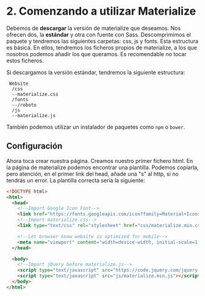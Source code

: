 # 2. Comenzando a utilizar Materialize

Debemos de **descargar** la versión de materialize que deseamos. Nos ofrecen dos, la **estándar** y otra con fuente con Sass. Descomprimimos el paquete y tendremos las siguientes carpetas: css, js y fonts. Esta estructura es básica. En ellos, tendremos los ficheros propios de materialize, a los que nosotros podemos añadir los que queramos. Es recomendable no tocar estos ficheros.

Si descargamos la versión estándar, tendremos la siguiente estructura:
<!-- markdownlint-disable MD040 -->

```
 Website
  /css
  --materialize.css
  /fonts
  --/roboto
  /js
  --materialize.js
```

<!-- markdownlint-enable MD040 -->
También podemos utilizar un instalador de paquetes como `npm` o `bower`.

## Configuración

Ahora toca crear nuestra página. Creamos nuestro primer fichero html. En la página de materialize podemos encontrar una plantilla. Podemos copiarla, pero atención, en el primer link del head, añade una "s" al http, si no tendrás un error. La plantilla correcta sería la siguiente:

```html
<!DOCTYPE html>
<html>
  <head>
    <!--Import Google Icon Font-->
    <link href="https://fonts.googleapis.com/icon?family=Material+Icons" rel="stylesheet">
    <!--Import materialize.css-->
    <link type="text/css" rel="stylesheet" href="css/materialize.min.css"  media="screen,projection"/>

    <!--Let browser know website is optimized for mobile-->
    <meta name="viewport" content="width=device-width, initial-scale=1.0"/>
  </head>

  <body>
    <!--Import jQuery before materialize.js-->
    <script type="text/javascript" src="https://code.jquery.com/jquery-2.1.1.min.js"></script>
    <script type="text/javascript" src="js/materialize.min.js"></script>
  </body>
</html>
```